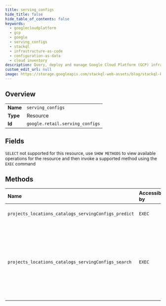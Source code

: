```yaml
---
title: serving_configs
hide_title: false
hide_table_of_contents: false
keywords:
  - googlecloudplatform
  - gcp
  - google
  - serving_configs
  - stackql
  - infrastructure-as-code
  - configuration-as-data
  - cloud inventory
description: Query, deploy and manage Google Cloud Platform (GCP) infrastructure and resources using SQL
custom_edit_url: null
image: https://storage.googleapis.com/stackql-web-assets/blog/stackql-blog-post-featured-image.png
---
```

  
    

## Overview
<table><tbody>
<tr><td><b>Name</b></td><td><code>serving_configs</code></td></tr>
<tr><td><b>Type</b></td><td>Resource</td></tr>
<tr><td><b>Id</b></td><td><code>google.retail.serving_configs</code></td></tr>
</tbody></table>

## Fields
`SELECT` not supported for this resource, use `SHOW METHODS` to view available operations for the resource and then invoke a supported method using the `EXEC` command  
## Methods
| Name | Accessible by | Required Params | Description |
|:-----|:--------------|:----------------|:------------|
| `projects_locations_catalogs_servingConfigs_predict` | `EXEC` | `placement` | Makes a recommendation prediction. |
| `projects_locations_catalogs_servingConfigs_search` | `EXEC` | `placement` | Performs a search. This feature is only available for users who have Retail Search enabled. Please enable Retail Search on Cloud Console before using this feature. |
